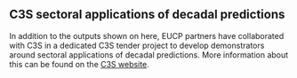 ## C3S sectoral applications of decadal predictions

In addition to the outputs shown on here, EUCP partners have collaborated with
C3S in a dedicated C3S tender project to develop demonstrators around sectoral
applications of decadal predictions. More information about this can be found on
the [C3S
website](https://climate.copernicus.eu/sectoral-applications-decadal-predictions).
